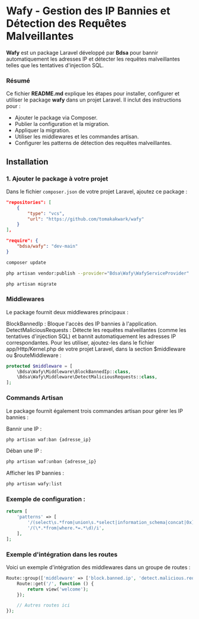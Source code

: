 # Wafy - Gestion des IP Bannies et Détection des Requêtes Malveillantes

**Wafy** est un package Laravel développé par **Bdsa** pour bannir automatiquement les adresses IP et détecter les requêtes malveillantes telles que les tentatives d'injection SQL.

### Résumé

Ce fichier **README.md** explique les étapes pour installer, configurer et utiliser le package **wafy** dans un projet Laravel. Il inclut des instructions pour :

- Ajouter le package via Composer.
- Publier la configuration et la migration.
- Appliquer la migration.
- Utiliser les middlewares et les commandes artisan.
- Configurer les patterns de détection des requêtes malveillantes.

## Installation

### 1. Ajouter le package à votre projet

Dans le fichier `composer.json` de votre projet Laravel, ajoutez ce package :

```json
"repositories": [
    {
        "type": "vcs",
        "url": "https://github.com/tomakakwark/wafy"
    }
],
```

```json
"require": {
    "bdsa/wafy": "dev-main"
}
```

```bash
composer update
```

```bash
php artisan vendor:publish --provider="Bdsa\Wafy\WafyServiceProvider"
```

```bash
php artisan migrate
```

### Middlewares

Le package fournit deux middlewares principaux :

BlockBannedIp : Bloque l'accès des IP bannies à l'application.
DetectMaliciousRequests : Détecte les requêtes malveillantes (comme les tentatives d'injection SQL) et bannit automatiquement les adresses IP correspondantes.
Pour les utiliser, ajoutez-les dans le fichier app/Http/Kernel.php de votre projet Laravel, dans la section $middleware ou $routeMiddleware :

```php
protected $middleware = [
    \Bdsa\Wafy\Middleware\BlockBannedIp::class,
    \Bdsa\Wafy\Middleware\DetectMaliciousRequests::class,
];
```

### Commands Artisan

Le package fournit également trois commandes artisan pour gérer les IP bannies :

Bannir une IP :
```bash
php artisan waf:ban {adresse_ip}
```

Déban une IP :
```bash
php artisan waf:unban {adresse_ip}
```

Afficher les IP bannies :
```bash
php artisan wafy:list
```


### Exemple de configuration :
```php
return [
    'patterns' => [
        '/(select\s.*from|union\s.*select|information_schema|concat|0x)/i',
        '/(\*.*from|where.*=.*\d)/i',
    ],
];
```



### Exemple d'intégration dans les routes
Voici un exemple d'intégration des middlewares dans un groupe de routes :

```php
Route::group(['middleware' => ['block.banned.ip', 'detect.malicious.requests']], function () {
    Route::get('/', function () {
        return view('welcome');
    });

    // Autres routes ici
});
```
